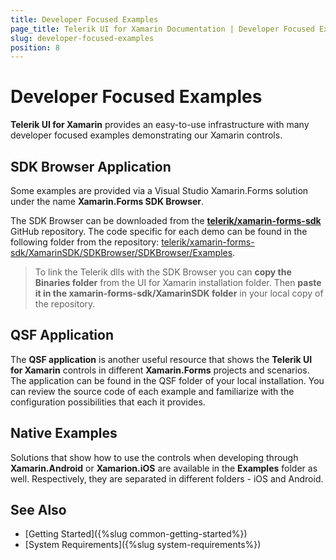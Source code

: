 ```yaml
---
title: Developer Focused Examples
page_title: Telerik UI for Xamarin Documentation | Developer Focused Examples
slug: developer-focused-examples
position: 8
---
```


# Developer Focused Examples

**Telerik UI for Xamarin** provides an easy-to-use infrastructure with many developer focused examples demonstrating our Xamarin controls.

## SDK Browser Application

Some examples are provided via а Visual Studio Xamarin.Forms solution under the name __Xamarin.Forms SDK Browser__. 

The SDK Browser can be downloaded from the __[telerik/xamarin-forms-sdk](https://github.com/telerik/xamarin-forms-sdk)__ GitHub repository. The code specific for each demo can be found in the following folder from the repository: [telerik/xamarin-forms-sdk/XamarinSDK/SDKBrowser/SDKBrowser/Examples](https://github.com/telerik/xamarin-forms-sdk/tree/master/XamarinSDK/SDKBrowser/SDKBrowser/Examples). 

> To link the Telerik dlls with the SDK Browser you can **copy the Binaries folder** from the UI for Xamarin installation folder. Then **paste it in the xamarin-forms-sdk/XamarinSDK folder** in your local copy of the repository.

## QSF Application

The **QSF application** is another useful resource that shows the **Telerik UI for Xamarin** controls in different **Xamarin.Forms** projects and scenarios. The application can be found in the QSF folder of your local installation. You can review the source code of each example and familiarize with the configuration possibilities that each it provides.

## Native Examples

Solutions that show how to use the controls when developing through **Xamarin.Android** or **Xamarion.iOS** are available in the **Examples** folder as well. Respectively, they are separated in different folders - iOS and Android.

## See Also

- [Getting Started]({%slug common-getting-started%})
- [System Requirements]({%slug system-requirements%})